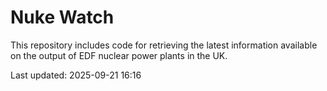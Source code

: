 # Nuke Watch

This repository includes code for retrieving the latest information available on the output of EDF nuclear power plants in the UK.

Last updated: 2025-09-21 16:16